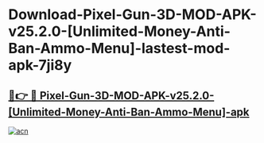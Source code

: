 # Download-Pixel-Gun-3D-MOD-APK-v25.2.0-[Unlimited-Money-Anti-Ban-Ammo-Menu]-lastest-mod-apk-7ji8y

<h2><a href="https://apkcomod.com?title=Pixel-Gun-3D-MOD-APK-v25.2.0-[Unlimited-Money-Anti-Ban-Ammo-Menu]">🔗👉 🔴 Pixel-Gun-3D-MOD-APK-v25.2.0-[Unlimited-Money-Anti-Ban-Ammo-Menu]-apk </a></h2>

[![acn](https://github.com/user-attachments/assets/0f9c940e-d8b0-45ae-aac7-cd30a18b3e1c)](https://apkcomod.com?title=Pixel-Gun-3D-MOD-APK-v25.2.0-[Unlimited-Money-Anti-Ban-Ammo-Menu])
